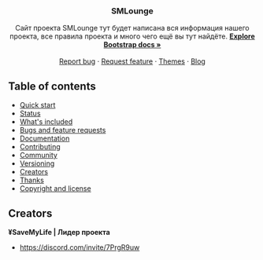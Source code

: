 <p align="center"> 
    <a href="https://getbootstrap.com/"> 
  </a> 
</p> 

<h3 align="center">SMLounge</h3> 

<p align="center"> 
  Сайт проекта SMLounge тут будет написана вся информация нашего проекта, все правила проекта и много чего ещё вы тут найдëте. 
  <a href="https://getbootstrap.com/docs/5.3/"><strong>Explore Bootstrap docs »</strong></a> 
  <br> 
  <br> 
  <a href="https://github.com/twbs/bootstrap/issues/new?assignees=-&labels=bug&template=bug_report.yml">Report bug</a> 
  · 
  <a href="https://github.com/twbs/bootstrap/issues/new?assignees=&labels=feature&template=feature_request.yml">Request feature</a> 
  · 
  <a href="https://themes.getbootstrap.com/">Themes</a> 
  · 
  <a href="https://blog.getbootstrap.com/">Blog</a> 
</p>

## Table of contents 

- [Quick start](#quick-start) 
- [Status](#status) 
- [What's included](#whats-included) 
- [Bugs and feature requests](#bugs-and-feature-requests) 
- [Documentation](#documentation) 
- [Contributing](#contributing) 
- [Community](#community) 
- [Versioning](#versioning) 
- [Creators](#creators) 
- [Thanks](#thanks) 
- [Copyright and license](#copyright-and-license)

## Creators

**¥SaveMyLife | Лидер проекта**
+ <https://discord.com/invite/7PrgR9uw>
